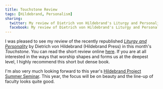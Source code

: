 ```yaml
---
title: Touchstone Review
tags: [Hildebrand, Personalism]
sharing:
  twitter: My review of Dietrich von Hildebrand's Liturgy and Personality appeared in Touchstone
  facebook: My review of Dietrich von Hildebrand's Liturgy and Personality appeared in Touchstone
---
```


I was pleased to see my review of the recently republished [*Liturgy and Personality*](https://www.amazon.com/Liturgy-Personality-Dietrich-von-Hildebrand/dp/1939773008) by Dietrich von Hildebrand (Hildebrand Press) in this month's *Touchstone*.  You can read the short review online [here](http://www.touchstonemag.com/archives/article.php?id=30-03-055-b).  If you are at all interested in the ways that worship shapes and forms us at the deepest level, I highly recommend this short but dense book.

I'm also very much looking forward to this year's [Hildebrand Project Summer Seminar](http://www.hildebrandproject.org/events/seventh-annual-summer-seminar-retrieving-beauty#).  This year, the focus will be on beauty and the line-up of faculty looks quite good.
